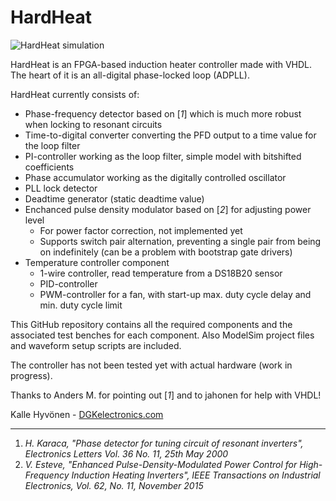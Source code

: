 # HardHeat

![HardHeat simulation](http://www.dgkelectronics.com/storage/electronics/induction_heater/hardheat/github/hardheat_epdm.png)

HardHeat is an FPGA-based induction heater controller made with VHDL. The heart of it is an all-digital phase-locked loop (ADPLL).

HardHeat currently consists of:
  - Phase-frequency detector based on [*1*] which is much more robust when locking to resonant circuits
  - Time-to-digital converter converting the PFD output to a time value for the loop filter
  - PI-controller working as the loop filter, simple model with bitshifted coefficients
  - Phase accumulator working as the digitally controlled oscillator
  - PLL lock detector
  - Deadtime generator (static deadtime value)
  - Enchanced pulse density modulator based on [*2*] for adjusting power level
    - For power factor correction, not implemented yet
    - Supports switch pair alternation, preventing a single pair from being on indefinitely (can be a problem with bootstrap gate drivers)
  - Temperature controller component
    - 1-wire controller, read temperature from a DS18B20 sensor
    - PID-controller
    - PWM-controller for a fan, with start-up max. duty cycle delay and min. duty cycle limit

This GitHub repository contains all the required components and the associated test benches for each component. Also ModelSim project files and waveform setup scripts are included.

The controller has not been tested yet with actual hardware (work in progress).

Thanks to Anders M. for pointing out [*1*] and to jahonen for help with VHDL!

Kalle Hyvönen - [DGKelectronics.com](http://www.dgkelectronics.com)

---
1. *H. Karaca, "Phase detector for tuning circuit of resonant inverters", Electronics Letters Vol. 36 No. 11, 25th May 2000*
2. *V. Esteve, "Enhanced Pulse-Density-Modulated Power Control for High-Frequency Induction Heating Inverters", IEEE Transactions on Industrial Electronics, Vol. 62, No. 11, November 2015*
